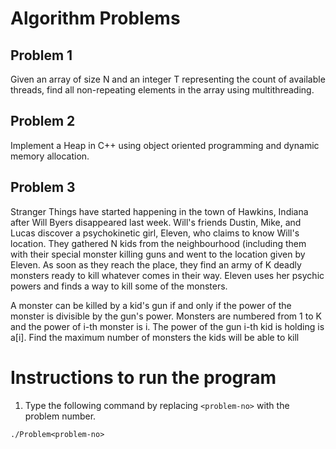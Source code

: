 # Algorithm Problems

## Problem 1

Given an array of size N and an integer T representing the count of available
threads, find all non-repeating elements in the array using multithreading.

## Problem 2

Implement a Heap in C++ using object oriented programming and dynamic
memory allocation.

## Problem 3

Stranger Things have started happening in the town of Hawkins, Indiana after
Will Byers disappeared last week. Will's friends Dustin, Mike, and Lucas discover
a psychokinetic girl, Eleven, who claims to know Will's location.
They gathered N kids from the neighbourhood (including them with their special
monster killing guns and went to the location given by Eleven. As soon as they
reach the place, they find an army of K deadly monsters ready to kill whatever
comes in their way. Eleven uses her psychic powers and finds a way to kill some
of the monsters.

A monster can be killed by a kid's gun if and only if the power of the monster is
divisible by the gun's power. Monsters are numbered from 1 to K and the power
of i-th monster is i. The power of the gun i-th kid is holding is a[i].
Find the maximum number of monsters the kids will be able to kill

# Instructions to run the program

1. Type the following command by replacing `<problem-no>` with the problem number.

```
./Problem<problem-no>
```
